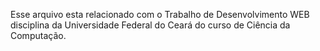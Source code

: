 Esse arquivo esta relacionado com o Trabalho de Desenvolvimento WEB disciplina da Universidade Federal do Ceará do curso de Ciência da Computação. 